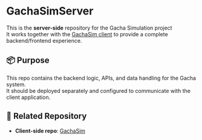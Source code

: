 # GachaSimServer

This is the **server-side** repository for the Gacha Simulation project   
It works together with the [GachaSim client](https://github.com/ponlawat30109/GachaSim) to provide a complete backend/frontend experience.

## 📦 Purpose
This repo contains the backend logic, APIs, and data handling for the Gacha system.  
It should be deployed separately and configured to communicate with the client application.

## 🔗 Related Repository
- **Client-side repo**: [GachaSim](https://github.com/ponlawat30109/GachaSim)
